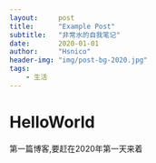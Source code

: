 ```yaml
---
layout:     post
title:      "Example Post"
subtitle:   "非常水的自我笔记"
date:       2020-01-01
author:     "Hsnico" 
header-img: "img/post-bg-2020.jpg"
tags:
    - 生活
---
```


# HelloWorld

第一篇博客,要赶在2020年第一天来着
